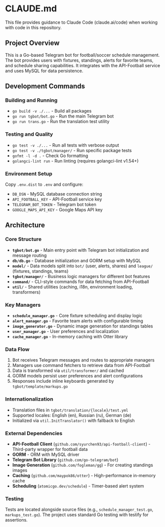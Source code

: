 # CLAUDE.md

This file provides guidance to Claude Code (claude.ai/code) when working with code in this repository.

## Project Overview

This is a Go-based Telegram bot for football/soccer schedule management. The bot provides users with fixtures, standings, alerts for favorite teams, and schedule sharing capabilities. It integrates with the API-Football service and uses MySQL for data persistence.

## Development Commands

### Building and Running
- `go build -v ./...` - Build all packages
- `go run tgbot/bot.go` - Run the main Telegram bot
- `go run trans.go` - Run the translation test utility

### Testing and Quality
- `go test -v ./...` - Run all tests with verbose output
- `go test -v ./tgbot/manager/` - Run specific package tests
- `gofmt -l -d .` - Check Go formatting
- `golangci-lint run` - Run linting (requires golangci-lint v1.54+)

### Environment Setup
Copy `.env.dist` to `.env` and configure:
- `DB_DSN` - MySQL database connection string
- `API_FOOTBALL_KEY` - API-Football service key
- `TELEGRAM_BOT_TOKEN` - Telegram bot token
- `GOOGLE_MAPS_API_KEY` - Google Maps API key

## Architecture

### Core Structure
- **`tgbot/bot.go`** - Main entry point with Telegram bot initialization and message routing
- **`db/db.go`** - Database initialization and GORM setup with MySQL
- **`model/`** - Data models split into `bot/` (user, alerts, shares) and `league/` (fixtures, standings, teams)
- **`tgbot/manager/`** - Business logic managers for different bot features
- **`command/`** - CLI-style commands for data fetching from API-Football
- **`util/`** - Shared utilities (caching, i18n, environment loading, transformers)

### Key Managers
- **`schedule_manager.go`** - Core fixture scheduling and display logic
- **`alert_manager.go`** - Favorite team alerts with configurable timing
- **`image_generator.go`** - Dynamic image generation for standings tables
- **`user_manager.go`** - User preferences and localization
- **`cache_manager.go`** - In-memory caching with Otter library

### Data Flow
1. Bot receives Telegram messages and routes to appropriate managers
2. Managers use command fetchers to retrieve data from API-Football
3. Data is transformed via `util/transformer/` and cached
4. GORM models persist user preferences and alert configurations
5. Responses include inline keyboards generated by `tgbot/template/markups.go`

### Internationalization
- Translation files in `tgbot/translation/{locale}/test.yml`
- Supported locales: English (en), Russian (ru), German (de)
- Initialized via `util.InitTranslator()` with fallback to English

### External Dependencies
- **API-Football Client** (`github.com/syurchen93/api-football-client`) - Third-party wrapper for football data
- **GORM** - ORM with MySQL driver
- **Telegram Bot Library** (`github.com/go-telegram/bot`)
- **Image Generation** (`github.com/fogleman/gg`) - For creating standings images
- **Caching** (`github.com/maypok86/otter`) - High-performance in-memory cache
- **Scheduling** (`atomicgo.dev/schedule`) - Timer-based alert system

### Testing
Tests are located alongside source files (e.g., `schedule_manager_test.go`, `markups_test.go`). The project uses standard Go testing with testify for assertions.